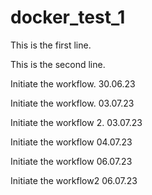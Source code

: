 # docker_test_1
This is the first line.


This is the second line.

Initiate the workflow. 30.06.23 


Initiate the workflow. 03.07.23 

Initiate the workflow 2. 03.07.23 

Initiate the workflow 04.07.23 


Initiate the workflow 06.07.23 

Initiate the workflow2 06.07.23 
